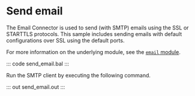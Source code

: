 # Send email

The Email Connector is used to send (with SMTP) emails using the SSL or STARTTLS protocols. This sample includes sending emails with default configurations over SSL using the default ports.

For more information on the underlying module, see the [`email` module](https://lib.ballerina.io/ballerina/email/latest/).

::: code send_email.bal :::

Run the SMTP client by executing the following command.

::: out send_email.out :::
